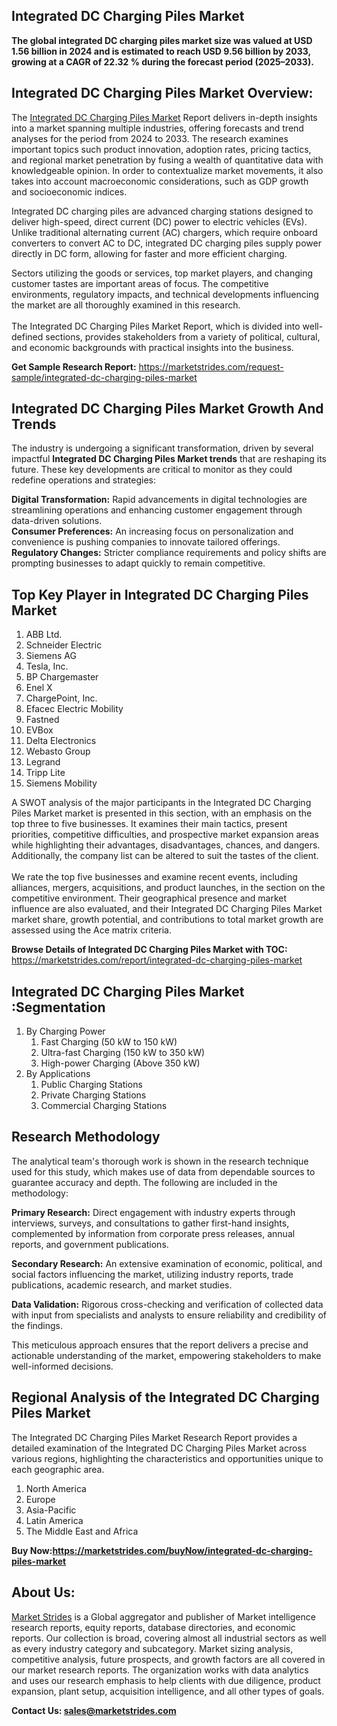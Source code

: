 <h2>Integrated DC Charging Piles Market</h2>
<p><strong>The global integrated DC charging piles market size was valued at USD 1.56 billion in 2024 and is estimated to reach USD 9.56 billion by 2033, growing at a CAGR of 22.32 % during the forecast period (2025&ndash;2033).</strong></p>
<h2>Integrated DC Charging Piles Market Overview:</h2>
<p>The <a href="https://marketstrides.com/report/integrated-dc-charging-piles-market">Integrated DC Charging Piles Market</a> Report delivers in-depth insights into a market spanning multiple industries, offering forecasts and trend analyses for the period from 2024 to 2033. The research examines important topics such product innovation, adoption rates, pricing tactics, and regional market penetration by fusing a wealth of quantitative data with knowledgeable opinion. In order to contextualize market movements, it also takes into account macroeconomic considerations, such as GDP growth and socioeconomic indices.</p>
<p>Integrated DC charging piles are advanced charging stations designed to deliver high-speed, direct current (DC) power to electric vehicles (EVs). Unlike traditional alternating current (AC) chargers, which require onboard converters to convert AC to DC, integrated DC charging piles supply power directly in DC form, allowing for faster and more efficient charging.</p>
<p>Sectors utilizing the goods or services, top market players, and changing customer tastes are important areas of focus. The competitive environments, regulatory impacts, and technical developments influencing the market are all thoroughly examined in this research. <br /> <br />The Integrated DC Charging Piles Market Report, which is divided into well-defined sections, provides stakeholders from a variety of political, cultural, and economic backgrounds with practical insights into the business.</p>
<p><strong>Get Sample Research Report:</strong> <a href="https://marketstrides.com/request-sample/integrated-dc-charging-piles-market">https://marketstrides.com/request-sample/integrated-dc-charging-piles-market</a></p>
<h2>Integrated DC Charging Piles Market Growth And Trends</h2>
<p>The industry is undergoing a significant transformation, driven by several impactful <strong>Integrated DC Charging Piles Market trends</strong> that are reshaping its future. These key developments are critical to monitor as they could redefine operations and strategies:</p>
<p><strong>Digital Transformation:</strong> Rapid advancements in digital technologies are streamlining operations and enhancing customer engagement through data-driven solutions.<br /><strong>Consumer Preferences:</strong> An increasing focus on personalization and convenience is pushing companies to innovate tailored offerings.<br /><strong>Regulatory Changes:</strong> Stricter compliance requirements and policy shifts are prompting businesses to adapt quickly to remain competitive.</p>
<h2>Top Key Player in Integrated DC Charging Piles Market</h2>
<ol>
<li>ABB Ltd.</li>
<li>Schneider Electric</li>
<li>Siemens AG</li>
<li>Tesla, Inc.</li>
<li>BP Chargemaster</li>
<li>Enel X</li>
<li>ChargePoint, Inc.</li>
<li>Efacec Electric Mobility</li>
<li>Fastned</li>
<li>EVBox</li>
<li>Delta Electronics</li>
<li>Webasto Group</li>
<li>Legrand</li>
<li>Tripp Lite</li>
<li>Siemens Mobility</li>
</ol>
<p>A SWOT analysis of the major participants in the Integrated DC Charging Piles Market market is presented in this section, with an emphasis on the top three to five businesses. It examines their main tactics, present priorities, competitive difficulties, and prospective market expansion areas while highlighting their advantages, disadvantages, chances, and dangers. Additionally, the company list can be altered to suit the tastes of the client. <br /> <br />We rate the top five businesses and examine recent events, including alliances, mergers, acquisitions, and product launches, in the section on the competitive environment. Their geographical presence and market influence are also evaluated, and their Integrated DC Charging Piles Market market share, growth potential, and contributions to total market growth are assessed using the Ace matrix criteria.</p>
<p><strong>Browse Details of Integrated DC Charging Piles Market with TOC:</strong> <a href="https://marketstrides.com/report/integrated-dc-charging-piles-market">https://marketstrides.com/report/integrated-dc-charging-piles-market</a></p>
<h2>Integrated DC Charging Piles Market :Segmentation</h2>
<ol>
<li>By Charging Power
<ol>
<li>Fast Charging (50 kW to 150 kW)</li>
<li>Ultra-fast Charging (150 kW to 350 kW)</li>
<li>High-power Charging (Above 350 kW)</li>
</ol>
</li>
<li>By Applications
<ol>
<li>Public Charging Stations</li>
<li>Private Charging Stations</li>
<li>Commercial Charging Stations</li>
</ol>
</li>
</ol>
<h2>Research Methodology</h2>
<p>The analytical team's thorough work is shown in the research technique used for this study, which makes use of data from dependable sources to guarantee accuracy and depth. The following are included in the methodology:</p>
<p><strong>Primary Research:</strong> Direct engagement with industry experts through interviews, surveys, and consultations to gather first-hand insights, complemented by information from corporate press releases, annual reports, and government publications.</p>
<p><strong>Secondary Research:</strong> An extensive examination of economic, political, and social factors influencing the market, utilizing industry reports, trade publications, academic research, and market studies.</p>
<p><strong>Data Validation:</strong> Rigorous cross-checking and verification of collected data with input from specialists and analysts to ensure reliability and credibility of the findings.</p>
<p>This meticulous approach ensures that the report delivers a precise and actionable understanding of the market, empowering stakeholders to make well-informed decisions.</p>
<h2>Regional Analysis of the Integrated DC Charging Piles Market</h2>
<p>The Integrated DC Charging Piles Market Research Report provides a detailed examination of the Integrated DC Charging Piles Market across various regions, highlighting the characteristics and opportunities unique to each geographic area.</p>
<ol>
<li>North America</li>
<li>Europe</li>
<li>Asia-Pacific</li>
<li>Latin America</li>
<li>The Middle East and Africa</li>
</ol>
<p><strong>Buy Now:<a href="https://marketstrides.com/buyNow/integrated-dc-charging-piles-market?price=single_price">https://marketstrides.com/buyNow/integrated-dc-charging-piles-market</a></strong></p>
<h2>About Us:</h2>
<p><a href="https://marketstrides.com/">Market Strides</a> is a Global aggregator and publisher of Market intelligence research reports, equity reports, database directories, and economic reports. Our collection is broad, covering almost all industrial sectors as well as every industry category and subcategory. Market sizing analysis, competitive analysis, future prospects, and growth factors are all covered in our market research reports. The organization works with data analytics and uses our research emphasis to help clients with due diligence, product expansion, plant setup, acquisition intelligence, and all other types of goals.</p>
<p><strong>Contact Us: <a href="mailto:sales@marketstrides.com">sales@marketstrides.com</a></strong></p>
